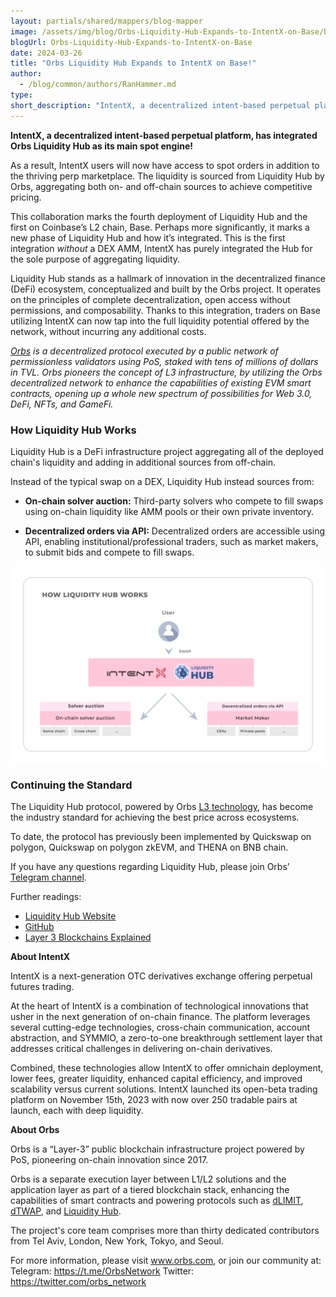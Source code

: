 ```yaml
---
layout: partials/shared/mappers/blog-mapper
image: /assets/img/blog/Orbs-Liquidity-Hub-Expands-to-IntentX-on-Base/bg.jpg
blogUrl: Orbs-Liquidity-Hub-Expands-to-IntentX-on-Base
date: 2024-03-26
title: "Orbs Liquidity Hub Expands to IntentX on Base!"
author:
  - /blog/common/authors/RanHammer.md
type:
short_description: "IntentX, a decentralized intent-based perpetual platform, has integrated Orbs Liquidity Hub as its main spot engine!"
---
```


**IntentX, a decentralized intent-based perpetual platform, has integrated Orbs Liquidity Hub as its main spot engine!**

As a result, IntentX users will now have access to spot orders in addition to the thriving perp marketplace. The liquidity is sourced from Liquidity Hub by Orbs, aggregating both on- and off-chain sources to achieve competitive pricing. 

This collaboration marks the fourth deployment of Liquidity Hub and the first on Coinbase’s L2 chain, Base. Perhaps more significantly, it marks a new phase of Liquidity Hub and how it’s integrated. This is the first integration _without_ a DEX AMM, IntentX has purely integrated the Hub for the sole purpose of aggregating liquidity. 

Liquidity Hub stands as a hallmark of innovation in the decentralized finance (DeFi) ecosystem, conceptualized and built by the Orbs project. It operates on the principles of complete decentralization, open access without permissions, and composability. Thanks to this integration, traders on Base utilizing IntentX can now tap into the full liquidity potential offered by the network, without incurring any additional costs.

_[Orbs](https://www.orbs.com/) is a decentralized protocol executed by a public network of permissionless validators using PoS, staked with tens of millions of dollars in TVL. Orbs pioneers the concept of L3 infrastructure, by utilizing the Orbs decentralized network to enhance the capabilities of existing EVM smart contracts, opening up a whole new spectrum of possibilities for Web 3.0, DeFi, NFTs, and GameFi._

### How Liquidity Hub Works

Liquidity Hub is a DeFi infrastructure project aggregating all of the deployed chain's liquidity and adding in additional sources from off-chain. 

Instead of the typical swap on a DEX, Liquidity Hub instead sources from:

- **On-chain solver auction:** Third-party solvers who compete to fill swaps using on-chain liquidity like AMM pools or their own private inventory.

- **Decentralized orders via API:** Decentralized orders are accessible using API, enabling institutional/professional traders, such as market makers, to submit bids and compete to fill swaps.


 ![infographic](/assets/img/blog/Orbs-Liquidity-Hub-Expands-to-IntentX-on-Base/image1.png)


### Continuing the Standard 

The Liquidity Hub protocol, powered by Orbs [L3 technology](https://www.orbs.com/overview/), has become the industry standard for achieving the best price across ecosystems. 

To date, the protocol has previously been implemented by Quickswap on polygon, Quickswap on polygon zkEVM, and THENA on BNB chain. 

If you have any questions regarding Liquidity Hub, please join Orbs’ [Telegram channel](https://t.me/OrbsNetwork).

Further readings:

- [Liquidity Hub Website](https://www.orbs.com/liquidity-hub/)
- [GitHub](https://github.com/orbs-network/liquidity-hub)
- [Layer 3 Blockchains Explained](https://www.coingecko.com/learn/what-are-layer-3s-crypto)


<div class='line-separator'> </div>


**About IntentX**

IntentX is a next-generation OTC derivatives exchange offering perpetual futures trading. 

At the heart of IntentX is a combination of technological innovations that usher in the next generation of on-chain finance. The platform leverages several cutting-edge technologies, cross-chain communication, account abstraction, and SYMMIO, a zero-to-one breakthrough settlement layer that addresses critical challenges in delivering on-chain derivatives.

Combined, these technologies allow IntentX to offer omnichain deployment, lower fees, greater liquidity, enhanced capital efficiency, and improved scalability versus current solutions. IntentX launched its open-beta trading platform on November 15th, 2023 with now over 250 tradable pairs at launch, each with deep liquidity.







<div class='line-separator'> </div>


**About Orbs**

Orbs is a “Layer-3” public blockchain infrastructure project powered by PoS, pioneering on-chain innovation since 2017.

Orbs is a separate execution layer between L1/L2 solutions and the application layer as part of a tiered blockchain stack, enhancing the capabilities of smart contracts and powering protocols such as [dLIMIT](https://www.orbs.com/dlimit/), [dTWAP](https://www.orbs.com/dtwap/), and [Liquidity Hub](https://www.orbs.com/liquidity-hub/).

The project's core team comprises more than thirty dedicated contributors from Tel Aviv, London, New York, Tokyo, and Seoul.

For more information, please visit www.orbs.com, or join our community at: 
Telegram: https://t.me/OrbsNetwork 
Twitter: https://twitter.com/orbs_network 






